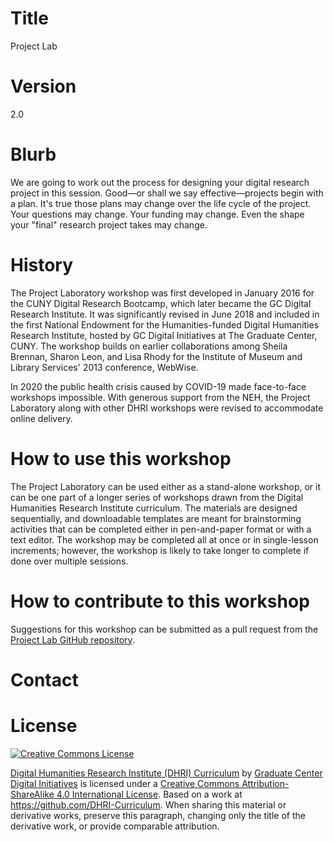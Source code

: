 # Title

Project Lab

# Version

2.0

# Blurb

We are going to work out the process for designing your digital research project in this session. Good—or shall we say effective—projects begin with a plan. It's true those plans may change over the life cycle of the project. Your questions may change. Your funding may change. Even the shape your "final" research project takes may change. 

# History

The Project Laboratory workshop was first developed in January 2016 for the CUNY Digital Research Bootcamp, which later became the GC Digital Research Institute. It was significantly revised in June 2018 and included in the first National Endowment for the Humanities-funded Digital Humanities Research Institute, hosted by GC Digital Initiatives at The Graduate Center, CUNY. The workshop builds on earlier collaborations among Sheila Brennan, Sharon Leon, and Lisa Rhody for the Institute of Museum and Library Services' 2013 conference, WebWise. 

In 2020 the public health crisis caused by COVID-19 made face-to-face workshops impossible. With generous support from the NEH, the Project Laboratory along with other DHRI workshops were revised to accommodate online delivery. 

# How to use this workshop

The Project Laboratory can be used either as a stand-alone workshop, or it can be one part of a longer series of workshops drawn from the Digital Humanities Research Institute curriculum. The materials are designed sequentially, and downloadable templates are meant for brainstorming activities that can be completed either in pen-and-paper format or with a text editor. The workshop may be completed all at once or in single-lesson increments; however, the workshop is likely to take longer to complete if done over multiple sessions.

# How to contribute to this workshop

Suggestions for this workshop can be submitted as a pull request from the [Project Lab GitHub repository](https://github.com/DHRI-Curriculum/project-lab).

# Contact

<!-- TODO: insert contact information -->

# License

[![Creative Commons License](https://i.creativecommons.org/l/by-sa/4.0/88x31.png)](http://creativecommons.org/licenses/by-sa/4.0/)

[Digital Humanities Research Institute (DHRI) Curriculum](http://purl.org/dc/terms/) by [Graduate Center Digital Initiatives](https://gcdi.commons.gc.cuny.edu/) is licensed under a [Creative Commons Attribution-ShareAlike 4.0 International License](http://creativecommons.org/licenses/by-sa/4.0/). Based on a work at <https://github.com/DHRI-Curriculum>. When sharing this material or derivative works, preserve this paragraph, changing only the title of the derivative work, or provide comparable attribution.
